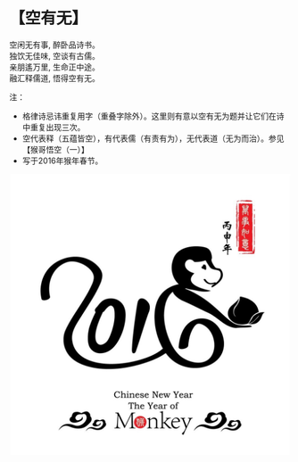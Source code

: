 # 【空有无】

空闲无有事, 醉卧品诗书。  
独饮无佳味, 空谈有古儒。  
亲朋遙万里, 生命正中途。  
融汇释儒道, 悟得空有无。

注：

- 格律诗忌讳重复用字（重叠字除外）。这里则有意以空有无为题并让它们在诗中重复出现三次。
- 空代表释（五蕴皆空），有代表儒（有责有为），无代表道（无为而治）。参见【猴哥悟空（一）】
- 写于2016年猴年春节。

![](05.jpg)
